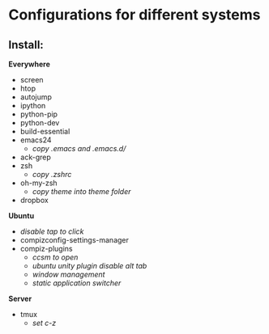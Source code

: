 Configurations for different systems
======


Install:
----

**Everywhere**

* screen
* htop
* autojump
* ipython
* python-pip
* python-dev
* build-essential
* emacs24 
	* *copy .emacs and .emacs.d/*
* ack-grep
* zsh 
	* *copy .zshrc*
* oh-my-zsh 
	* *copy theme into theme folder*
* dropbox

**Ubuntu**
* *disable tap to click*
* compizconfig-settings-manager
* compiz-plugins
	* *ccsm to open*
	* *ubuntu unity plugin disable alt tab*
	* *window management*
	* *static application switcher*



**Server**

* tmux    
	* *set c-z*



